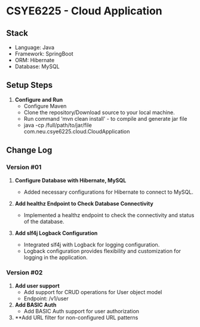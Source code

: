 # CSYE6225 - Cloud Application

## Stack
- Language: Java
- Framework: SpringBoot
- ORM: Hibernate
- Database: MySQL

## Setup Steps
1. **Configure and Run**
    - Configure Maven
    - Clone the repository/Download source to your local machine. 
    - Run command 'mvn clean install' - to compile and generate jar file
    - java -cp /full/path/to/jar/file com.neu.csye6225.cloud.CloudApplication

## Change Log

### Version #01
1. **Configure Database with Hibernate, MySQL**
    - Added necessary configurations for Hibernate to connect to MySQL.

2. **Add healthz Endpoint to Check Database Connectivity**
    - Implemented a healthz endpoint to check the connectivity and status of the database.

3. **Add slf4j Logback Configuration**
    - Integrated slf4j with Logback for logging configuration.
    - Logback configuration provides flexibility and customization for logging in the application.

### Version #02
1. **Add user support**
   - Add support for CRUD operations for User object model
   - Endpoint: /v1/user
2. **Add BASIC Auth**
   - Add BASIC Auth support for user authorization
3. **Add URL filter for non-configured URL patterns